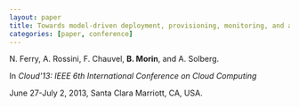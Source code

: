 ```yaml
---
layout: paper
title: Towards model-driven deployment, provisioning, monitoring, and adaptation of multi-cloud systems
categories: [paper, conference]
---
```

N. Ferry, A. Rossini, F. Chauvel, **B. Morin**, and A. Solberg.

In _Cloud'13: IEEE 6th International Conference on Cloud Computing_

June 27-July 2, 2013, Santa Clara Marriott, CA, USA.